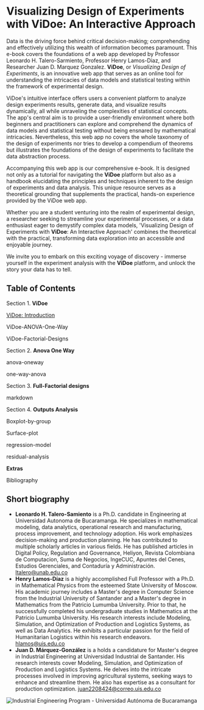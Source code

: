 # Visualizing Design of Experiments with ViDoe: An Interactive Approach

Data is the driving force behind critical decision-making; comprehending and effectively utilizing this wealth of information becomes paramount. This e-book covers the foundations of a web app developed by Professor Leonardo H. Talero-Sarmiento, Professor Henry Lamos-Diaz, and Researcher Juan D. Marquez Gonzalez. **ViDoe**, or *Visualizing Design of Experiments*, is an innovative web app that serves as an online tool for understanding the intricacies of data models and statistical testing within the framework of experimental design.

ViDoe's intuitive interface offers users a convenient platform to analyze design experiments results, generate data, and visualize results dynamically, all while unraveling the complexities of statistical concepts. The app's central aim is to provide a user-friendly environment where both beginners and practitioners can explore and comprehend the dynamics of data models and statistical testing without being ensnared by mathematical intricacies. Nevertheless, this web app no covers the whole taxonomy of the design of experiments nor tries to develop a compendium of theorems but illustrates the foundations of the design of experiments to facilitate the data abstraction process.

Accompanying this web app is our comprehensive e-book. It is designed not only as a tutorial for navigating the **ViDoe** platform but also as a handbook elucidating the principles and techniques inherent to the design of experiments and data analysis. This unique resource serves as a theoretical grounding that supplements the practical, hands-on experience provided by the ViDoe web app.

Whether you are a student venturing into the realm of experimental design, a researcher seeking to streamline your experimental processes, or a data enthusiast eager to demystify complex data models, 'Visualizing Design of Experiments with **ViDoe**: An Interactive Approach' combines the theoretical with the practical, transforming data exploration into an accessible and enjoyable journey.

We invite you to embark on this exciting voyage of discovery - immerse yourself in the experiment analysis with the **ViDoe** platform, and unlock the story your data has to tell.

## Table of Contents

Section 1. **ViDoe**

 [ViDoe: Introduction](#ViDoe-Introduction)

 ViDoe-ANOVA-One-Way

 ViDoe-Factorial-Designs

Section 2. **Anova One Way**

 anova-oneway

 one-way-anova

Section 3. **Full-Factorial designs**

 markdown

Section 4. **Outputs Analysis**

 Boxplot-by-group

 Surface-plot

 regression-model

 residual-analysis

**Extras**

 Bibliography


## Short biography
* **Leonardo H. Talero-Samiento** is a Ph.D. candidate in Engineering at Universidad Autonoma de Bucaramanga. He specializes in mathematical modeling, data analytics, operational research and manufacturing, process improvement, and technology adoption. His work emphasizes decision-making and production planning. He has contributed to multiple scholarly articles in various fields. He has published articles in Digital Policy, Regulation and Governance, Heliyon, Revista Colombiana de Computacion, Suma de Negocios, IngeCUC, Apuntes del Cenes, Estudios Gerenciales, and Contaduría y Administración. [ltalero@unab.edu.co](mailto:ltalero@unab.edu.co)
* **Henry Lamos-Díaz** is a highly accomplished Full Professor with a Ph.D. in Mathematical Physics from the esteemed State University of Moscow. His academic journey includes a Master's degree in Computer Science from the Industrial University of Santander and a Master's degree in Mathematics from the Patricio Lumumba University. Prior to that, he successfully completed his undergraduate studies in Mathematics at the Patricio Lumumba University. His research interests include  Modeling, Simulation, and Optimization of Production and Logistics Systems, as well as Data Analytics. He exhibits a particular passion for the field of Humanitarian Logistics within his research endeavors. [hlamos@uis.edu.co](mailto:hlamos@uis.edu.co)
* **Juan D. Márquez-González** is a holds a candidature for Master's degree in Industrial Engineering at Universidad Industrial de Santander.  His research interests cover Modeling, Simulation, and Optimization of Production and Logistics Systems. He delves into the intricate processes involved in improving agricultural systems, seeking ways to enhance and streamline them. He also has expertise as a consultant for production optimization. [juan2208424@correo.uis.edu.co](mailto:juan2208424@correo.uis.edu.co)


![Industrial Engineering Program - Universidad Autónoma de Bucaramanga](/workspaces/DOE/e-book/book/INGENIERÍA-INDUSTRIAL_LOGO.png)
